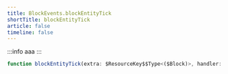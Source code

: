 ```yaml
---
title: BlockEvents.blockEntityTick
shortTitle: blockEntityTick
article: false
timeline: false
---
```


:::info
aaa
:::

```ts
function blockEntityTick(extra: $ResourceKey$$Type<($Block)>, handler: (event: $BlockEntityTickKubeEvent) => void): void
```